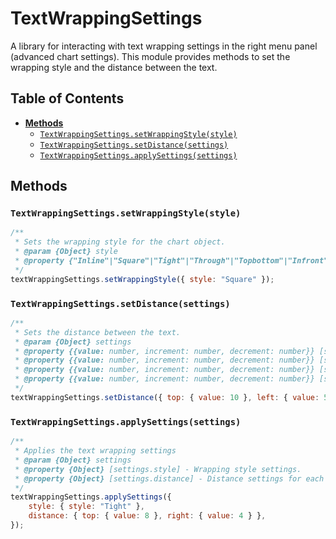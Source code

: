 # TextWrappingSettings

A library for interacting with text wrapping settings in the right menu panel (advanced chart settings). This module provides methods to set the wrapping style and the distance between the text.

## Table of Contents

-   [**Methods**](#methods)
    -   [`TextWrappingSettings.setWrappingStyle(style)`](#textwrappingsettingssetwrappingstylestyle)
    -   [`TextWrappingSettings.setDistance(settings)`](#textwrappingsettingssetdistancesettings)
    -   [`TextWrappingSettings.applySettings(settings)`](#textwrappingsettingssetwrappingstylestyle)

## Methods

### `TextWrappingSettings.setWrappingStyle(style)`

```javascript
/**
 * Sets the wrapping style for the chart object.
 * @param {Object} style
 * @property {"Inline"|"Square"|"Tight"|"Through"|"Topbottom"|"Infront"|"Behind"} style.style - The wrapping style to set.
 */
textWrappingSettings.setWrappingStyle({ style: "Square" });
```

### `TextWrappingSettings.setDistance(settings)`

```javascript
/**
 * Sets the distance between the text.
 * @param {Object} settings
 * @property {{value: number, increment: number, decrement: number}} [settings.top] - Distance from the top.
 * @property {{value: number, increment: number, decrement: number}} [settings.bottom] - Distance from the bottom.
 * @property {{value: number, increment: number, decrement: number}} [settings.left] - Distance from the left.
 * @property {{value: number, increment: number, decrement: number}} [settings.right] - Distance from the right.
 */
textWrappingSettings.setDistance({ top: { value: 10 }, left: { value: 5 } });
```

### `TextWrappingSettings.applySettings(settings)`

```javascript
/**
 * Applies the text wrapping settings
 * @param {Object} settings
 * @property {Object} [settings.style] - Wrapping style settings.
 * @property {Object} [settings.distance] - Distance settings for each side.
 */
textWrappingSettings.applySettings({
    style: { style: "Tight" },
    distance: { top: { value: 8 }, right: { value: 4 } },
});
```
